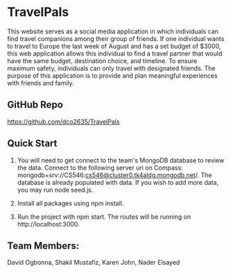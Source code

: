# TravelPals
This website serves as a social media application in which individuals can find travel companions among their group of friends. If one individual wants to travel to Europe the last week of August and has a set budget of $3000, this web application allows this individual to find a travel partner that would have the same budget, destination choice, and timeline. To ensure maximum safety, individuals can only travel with designated friends. The purpose of this application is to provide and plan meaningful experiences with friends and family.

## GitHub Repo
https://github.com/dco2635/TravelPals 

## Quick Start
1. You will need to get connect to the team's MongoDB database to review the data. Connect to the following server uri on Compass: mongodb+srv://CS546:cs546@cluster0.tk4aldg.mongodb.net/. The database is already populated with data. If you wish to add more data, you may run node seed.js.

2. Install all packages using npm install. 

3. Run the project with npm start. The routes will be running  on http://localhost:3000.


## Team Members: 
David Ogbonna, Shakil Mustafiz, Karen John, Nader Elsayed 